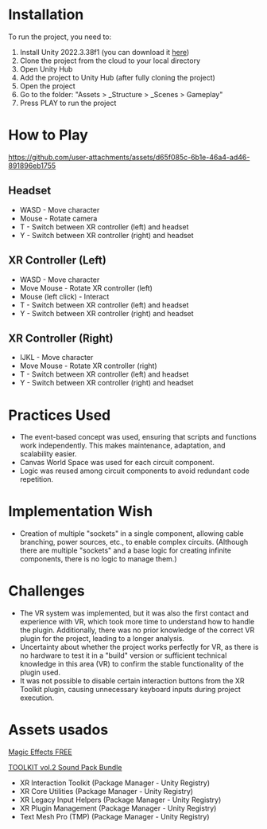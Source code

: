 # Installation

To run the project, you need to:  
1. Install Unity 2022.3.38f1 (you can download it [here](https://unity.com/pt/releases/editor/archive))  
2. Clone the project from the cloud to your local directory  
3. Open Unity Hub  
4. Add the project to Unity Hub (after fully cloning the project)  
5. Open the project  
6. Go to the folder: "Assets > _Structure > _Scenes > Gameplay"  
7. Press PLAY to run the project  

# How to Play  

https://github.com/user-attachments/assets/d65f085c-6b1e-46a4-ad46-891896eb1755  

## Headset  
- WASD - Move character  
- Mouse - Rotate camera  
- T - Switch between XR controller (left) and headset  
- Y - Switch between XR controller (right) and headset  

## XR Controller (Left)  
- WASD - Move character  
- Move Mouse - Rotate XR controller (left)  
- Mouse (left click) - Interact  
- T - Switch between XR controller (left) and headset  
- Y - Switch between XR controller (right) and headset  

## XR Controller (Right)  
- IJKL - Move character  
- Move Mouse - Rotate XR controller (right)  
- T - Switch between XR controller (left) and headset  
- Y - Switch between XR controller (right) and headset  

# Practices Used  

- The event-based concept was used, ensuring that scripts and functions work independently. This makes maintenance, adaptation, and scalability easier.  
- Canvas World Space was used for each circuit component.  
- Logic was reused among circuit components to avoid redundant code repetition.  

# Implementation Wish  

- Creation of multiple "sockets" in a single component, allowing cable branching, power sources, etc., to enable complex circuits. (Although there are multiple "sockets" and a base logic for creating infinite components, there is no logic to manage them.)  

# Challenges  

- The VR system was implemented, but it was also the first contact and experience with VR, which took more time to understand how to handle the plugin. Additionally, there was no prior knowledge of the correct VR plugin for the project, leading to a longer analysis.  
- Uncertainty about whether the project works perfectly for VR, as there is no hardware to test it in a "build" version or sufficient technical knowledge in this area (VR) to confirm the stable functionality of the plugin used.  
- It was not possible to disable certain interaction buttons from the XR Toolkit plugin, causing unnecessary keyboard inputs during project execution.

# Assets usados

[Magic Effects FREE](https://assetstore.unity.com/packages/vfx/particles/spells/magic-effects-free-247933)

[TOOLKIT vol.2 Sound Pack Bundle](https://assetstore.unity.com/packages/audio/sound-fx/toolkit-vol-2-sound-pack-bundle-198011)

- XR Interaction Toolkit (Package Manager - Unity Registry)
- XR Core Utilities (Package Manager - Unity Registry)
- XR Legacy Input Helpers (Package Manager - Unity Registry)
- XR Plugin Management (Package Manager - Unity Registry)
- Text Mesh Pro (TMP) (Package Manager - Unity Registry)
